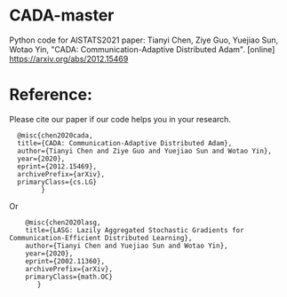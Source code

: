 # CADA-master
Python code for AISTATS2021 paper: Tianyi Chen, Ziye Guo, Yuejiao Sun, Wotao Yin, "CADA: Communication-Adaptive Distributed Adam". [online] https://arxiv.org/abs/2012.15469

# Reference:
Please cite our paper if our code helps you in your research.

      @misc{chen2020cada,
      title={CADA: Communication-Adaptive Distributed Adam}, 
      author={Tianyi Chen and Ziye Guo and Yuejiao Sun and Wotao Yin},
      year={2020},
      eprint={2012.15469},
      archivePrefix={arXiv},
      primaryClass={cs.LG}
            }

Or

        @misc{chen2020lasg,
        title={LASG: Lazily Aggregated Stochastic Gradients for Communication-Efficient Distributed Learning}, 
        author={Tianyi Chen and Yuejiao Sun and Wotao Yin},
        year={2020},
        eprint={2002.11360},
        archivePrefix={arXiv},
        primaryClass={math.OC}
           }

